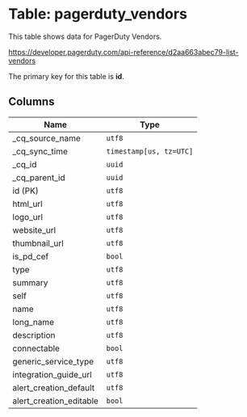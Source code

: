 # Table: pagerduty_vendors

This table shows data for PagerDuty Vendors.

https://developer.pagerduty.com/api-reference/d2aa663abec79-list-vendors

The primary key for this table is **id**.

## Columns

| Name          | Type          |
| ------------- | ------------- |
|_cq_source_name|`utf8`|
|_cq_sync_time|`timestamp[us, tz=UTC]`|
|_cq_id|`uuid`|
|_cq_parent_id|`uuid`|
|id (PK)|`utf8`|
|html_url|`utf8`|
|logo_url|`utf8`|
|website_url|`utf8`|
|thumbnail_url|`utf8`|
|is_pd_cef|`bool`|
|type|`utf8`|
|summary|`utf8`|
|self|`utf8`|
|name|`utf8`|
|long_name|`utf8`|
|description|`utf8`|
|connectable|`bool`|
|generic_service_type|`utf8`|
|integration_guide_url|`utf8`|
|alert_creation_default|`utf8`|
|alert_creation_editable|`bool`|